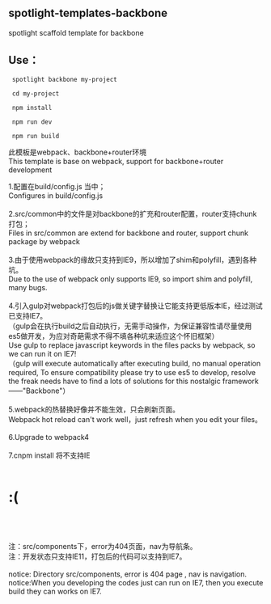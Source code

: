 
## spotlight-templates-backbone
spotlight scaffold template for backbone<br>

## Use：

     spotlight backbone my-project

     cd my-project

     npm install

     npm run dev

     npm run build

此模板是webpack、backbone+router环境<br>
This template is base on webpack, support for backbone+router development <br>

1.配置在build/config.js 当中；<br>
  Configures in build/config.js <br><br>
2.src/common中的文件是对backbone的扩充和router配置，router支持chunk打包；<br>
  Files in src/common are extend for backbone and router, support chunk package by webpack<br><br>
3.由于使用webpack的缘故只支持到IE9，所以增加了shim和polyfill，遇到各种坑。<br>
  Due to the use of webpack only supports IE9, so import shim and polyfill, many bugs.<br><br>
4.引入gulp对webpack打包后的js做关键字替换让它能支持更低版本IE，经过测试已支持IE7。<br>
（gulp会在执行build之后自动执行，无需手动操作，为保证兼容性请尽量使用es5做开发，为应对奇葩需求不得不填各种坑来适应这个怀旧框架）<br>
  Use gulp to replace javascript keywords in the files packs by webpack, so we can run it on IE7!<br>
（gulp will execute automatically after executing build, no manual operation required, To ensure compatibility please try to use es5 to develop, resolve the freak needs have to find a lots of solutions for this nostalgic framework ——"Backbone"）<br><br>
5.webpack的热替换好像并不能生效，只会刷新页面。<br>
Webpack hot reload can't work well，just refresh when you edit your files。<br>
<br>
6.Upgrade to webpack4<br>
<br>
7.cnpm install 将不支持IE<br>
<br>


# :(

<br><br><br>
注：src/components下，error为404页面，nav为导航条。<br>
注：开发状态只支持IE11，打包后的代码可以支持到IE7。<br>
<br>
notice: Directory src/components, error is 404 page , nav is navigation.<br>
notice:When you developing the codes just can run on IE7, then you execute build they can works on IE7.
